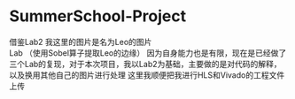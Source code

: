 # SummerSchool-Project


借鉴Lab2  我这里的图片是名为Leo的图片  
Lab （使用Sobel算子提取Leo的边缘）
因为自身能力也是有限，现在是已经做了三个Lab的复现，对于本次项目，我以Lab2为基础，主要做的是对代码的解释，以及换用其他自己的图片进行处理
这里我顺便把我进行HLS和Vivado的工程文件上传
